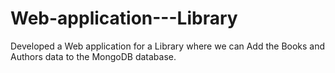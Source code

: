 # Web-application---Library
Developed a Web application for a Library where we can Add the Books and Authors data to the MongoDB database.
